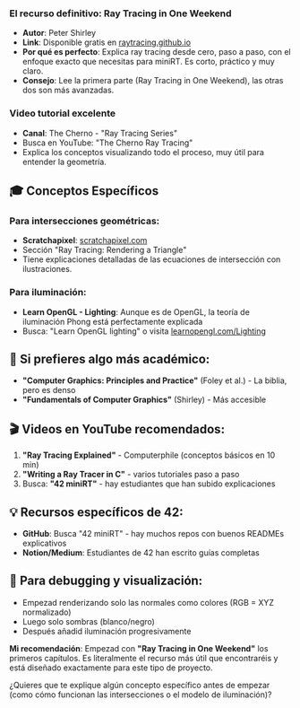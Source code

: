 ### **El recurso definitivo: Ray Tracing in One Weekend**

- **Autor**: Peter Shirley
- **Link**: Disponible gratis en [raytracing.github.io](https://raytracing.github.io/)
- **Por qué es perfecto**: Explica ray tracing desde cero, paso a paso, con el enfoque exacto que necesitas para miniRT. Es corto, práctico y muy claro.
- **Consejo**: Lee la primera parte (Ray Tracing in One Weekend), las otras dos son más avanzadas.

### **Video tutorial excelente**

- **Canal**: The Cherno - "Ray Tracing Series"
- Busca en YouTube: "The Cherno Ray Tracing"
- Explica los conceptos visualizando todo el proceso, muy útil para entender la geometría.

## 🎓 Conceptos Específicos

### Para intersecciones geométricas:

- **Scratchapixel**: [scratchapixel.com](https://www.scratchapixel.com/)
- Sección "Ray Tracing: Rendering a Triangle"
- Tiene explicaciones detalladas de las ecuaciones de intersección con ilustraciones.

### Para iluminación:

- **Learn OpenGL - Lighting**: Aunque es de OpenGL, la teoría de iluminación Phong está perfectamente explicada
- Busca: "Learn OpenGL lighting" o visita [learnopengl.com/Lighting](https://learnopengl.com/Lighting/Basic-Lighting)

## 📖 Si prefieres algo más académico:

- **"Computer Graphics: Principles and Practice"** (Foley et al.) - La biblia, pero es denso
- **"Fundamentals of Computer Graphics"** (Shirley) - Más accesible

## 🎬 Videos en YouTube recomendados:

1. **"Ray Tracing Explained"** - Computerphile (conceptos básicos en 10 min)
2. **"Writing a Ray Tracer in C"** - varios tutoriales paso a paso
3. Busca: **"42 miniRT"** - hay estudiantes que han subido explicaciones

## 💡 Recursos específicos de 42:

- **GitHub**: Busca "42 miniRT" - hay muchos repos con buenos READMEs explicativos
- **Notion/Medium**: Estudiantes de 42 han escrito guías completas

## 🔧 Para debugging y visualización:

- Empezad renderizando solo las normales como colores (RGB = XYZ normalizado)
- Luego solo sombras (blanco/negro)
- Después añadid iluminación progresivamente

**Mi recomendación**: Empezad con **"Ray Tracing in One Weekend"** los primeros capítulos. Es literalmente el recurso más útil que encontraréis y está diseñado exactamente para este tipo de proyecto.

¿Quieres que te explique algún concepto específico antes de empezar (como cómo funcionan las intersecciones o el modelo de iluminación)?